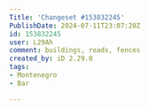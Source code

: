 ```yaml
---
Title: 'Changeset #153832245'
PublishDate: 2024-07-11T23:07:20Z
id: 153832245
user: L29Ah
comment: buildings, roads, fences
created_by: iD 2.29.0
tags:
- Montenegro
- Bar

---
```

